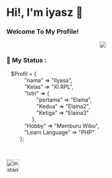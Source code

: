 <h1>
  Hi!, I'm iyasz 👋
</h1>
<h3>
   Welcome To My Profile!
</h3>
<p>
</p>

<p align="center">
  <img src="https://scontent.fcgk29-1.fna.fbcdn.net/v/t1.6435-9/185781274_280256167144274_8448850707243233861_n.jpg?_nc_cat=110&ccb=1-7&_nc_sid=b9115d&_nc_ohc=SPA8be0wv7QAX8Di6eg&tn=63EyFUSPvKdeRE3b&_nc_ht=scontent.fcgk29-1.fna&oh=00_AT8HgOCukb2AgTCaxAQcIuT0cAoA4ngXfDSBBg47TwwdBQ&oe=631770CD">
</p>

### 💬 My Status :

<p>
  &nbsp;&nbsp;&nbsp;$Profil = {
        <br>
        &nbsp;&nbsp;&nbsp;&nbsp;&nbsp;&nbsp;&nbsp;&nbsp;&nbsp;&nbsp;&nbsp;&nbsp;"nama"    => "Ilyasa",
        <br>
        &nbsp;&nbsp;&nbsp;&nbsp;&nbsp;&nbsp;&nbsp;&nbsp;&nbsp;&nbsp;&nbsp;&nbsp;"Kelas"   => "XI RPL",
        <br>
        &nbsp;&nbsp;&nbsp;&nbsp;&nbsp;&nbsp;&nbsp;&nbsp;&nbsp;&nbsp;&nbsp;&nbsp;"Istri"   => { 
                     <br>&nbsp;&nbsp;&nbsp;&nbsp;&nbsp;&nbsp;&nbsp;&nbsp;&nbsp;&nbsp;&nbsp;&nbsp;&nbsp;&nbsp;&nbsp;&nbsp;&nbsp;&nbsp;&nbsp;&nbsp;"pertama"  => "Elaina",
                     <br>&nbsp;&nbsp;&nbsp;&nbsp;&nbsp;&nbsp;&nbsp;&nbsp;&nbsp;&nbsp;&nbsp;&nbsp;&nbsp;&nbsp;&nbsp;&nbsp;&nbsp;&nbsp;&nbsp;&nbsp;"Kedua"    => "Elaina2",
                     <br>&nbsp;&nbsp;&nbsp;&nbsp;&nbsp;&nbsp;&nbsp;&nbsp;&nbsp;&nbsp;&nbsp;&nbsp;&nbsp;&nbsp;&nbsp;&nbsp;&nbsp;&nbsp;&nbsp;&nbsp;"Ketiga"   => "Elaina3"
                     <br>&nbsp;&nbsp;&nbsp;&nbsp;&nbsp;&nbsp;&nbsp;&nbsp;&nbsp;&nbsp;&nbsp;&nbsp;&nbsp;&nbsp;&nbsp;&nbsp;&nbsp;},
  <br>
        &nbsp;&nbsp;&nbsp;&nbsp;&nbsp;&nbsp;&nbsp;&nbsp;&nbsp;&nbsp;&nbsp;&nbsp;"Hobby"   => "Memburu Wibu",
  <br>    
        &nbsp;&nbsp;&nbsp;&nbsp;&nbsp;&nbsp;&nbsp;&nbsp;&nbsp;&nbsp;&nbsp;&nbsp;"Learn Language"   => "PHP"
  <br>
    &nbsp;&nbsp;&nbsp;&nbsp;&nbsp;&nbsp;&nbsp;&nbsp;&nbsp;};
  
</p>

<br>

 [<img src='https://cdn.jsdelivr.net/npm/simple-icons@3.0.1/icons/instagram.svg' alt='instagram' height='33'>](https://www.instagram.com/yaszavellia/)   
